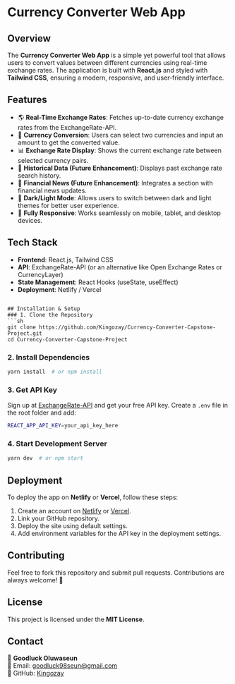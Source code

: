 # Currency Converter Web App

## Overview
The **Currency Converter Web App** is a simple yet powerful tool that allows users to convert values between different currencies using real-time exchange rates. The application is built with **React.js** and styled with **Tailwind CSS**, ensuring a modern, responsive, and user-friendly interface.

## Features
- 🌎 **Real-Time Exchange Rates**: Fetches up-to-date currency exchange rates from the ExchangeRate-API.
- 🔄 **Currency Conversion**: Users can select two currencies and input an amount to get the converted value.
- 📊 **Exchange Rate Display**: Shows the current exchange rate between selected currency pairs.
- 📆 **Historical Data (Future Enhancement)**: Displays past exchange rate search history.
- 📰 **Financial News (Future Enhancement)**: Integrates a section with financial news updates.
- 🎨 **Dark/Light Mode**: Allows users to switch between dark and light themes for better user experience.
- 📱 **Fully Responsive**: Works seamlessly on mobile, tablet, and desktop devices.

## Tech Stack
- **Frontend**: React.js, Tailwind CSS
- **API**: ExchangeRate-API (or an alternative like Open Exchange Rates or CurrencyLayer)
- **State Management**: React Hooks (useState, useEffect)
- **Deployment**: Netlify / Vercel

```

## Installation & Setup
### 1. Clone the Repository
```sh
git clone https://github.com/Kingozay/Currency-Converter-Capstone-Project.git
cd Currency-Converter-Capstone-Project
```

### 2. Install Dependencies
```sh
yarn install  # or npm install
```

### 3. Get API Key
Sign up at [ExchangeRate-API](https://www.exchangerate-api.com/) and get your free API key. Create a `.env` file in the root folder and add:
```sh
REACT_APP_API_KEY=your_api_key_here
```

### 4. Start Development Server
```sh
yarn dev  # or npm start
```

## Deployment
To deploy the app on **Netlify** or **Vercel**, follow these steps:
1. Create an account on [Netlify](https://www.netlify.com/) or [Vercel](https://vercel.com/).
2. Link your GitHub repository.
3. Deploy the site using default settings.
4. Add environment variables for the API key in the deployment settings.

## Contributing
Feel free to fork this repository and submit pull requests. Contributions are always welcome! 🚀

## License
This project is licensed under the **MIT License**.

## Contact
👤 **Goodluck Oluwaseun**  
📧 Email: goodluck98seun@gmail.com  
🔗 GitHub: [Kingozay](https://github.com/Kingozay)  
